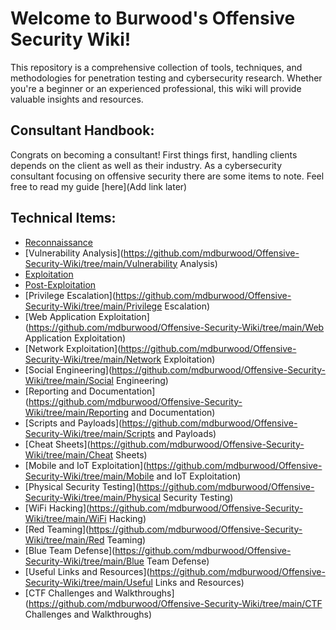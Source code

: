 # Welcome to Burwood's Offensive Security Wiki! 

This repository is a comprehensive collection of tools, techniques, and methodologies for penetration testing and cybersecurity research. Whether you're a beginner or an experienced professional, this wiki will provide valuable insights and resources.

## Consultant Handbook: 
Congrats on becoming a consultant! First things first, handling clients depends on the client as well as their industry. As a cybersecurity consultant focusing on offensive security there are some items to note. Feel free to read my guide [here](Add link later)

## Technical Items:
- [Reconnaissance](https://github.com/mdburwood/Offensive-Security-Wiki/tree/main/Reconnaissance)
- [Vulnerability Analysis](https://github.com/mdburwood/Offensive-Security-Wiki/tree/main/Vulnerability Analysis)
- [Exploitation](https://github.com/mdburwood/Offensive-Security-Wiki/tree/main/Exploitation)
- [Post-Exploitation](https://github.com/mdburwood/Offensive-Security-Wiki/tree/main/Post-Exploitation)
- [Privilege Escalation](https://github.com/mdburwood/Offensive-Security-Wiki/tree/main/Privilege Escalation)
- [Web Application Exploitation](https://github.com/mdburwood/Offensive-Security-Wiki/tree/main/Web Application Exploitation)
- [Network Exploitation](https://github.com/mdburwood/Offensive-Security-Wiki/tree/main/Network Exploitation)
- [Social Engineering](https://github.com/mdburwood/Offensive-Security-Wiki/tree/main/Social Engineering)
- [Reporting and Documentation](https://github.com/mdburwood/Offensive-Security-Wiki/tree/main/Reporting and Documentation)
- [Scripts and Payloads](https://github.com/mdburwood/Offensive-Security-Wiki/tree/main/Scripts and Payloads)
- [Cheat Sheets](https://github.com/mdburwood/Offensive-Security-Wiki/tree/main/Cheat Sheets)
- [Mobile and IoT Exploitation](https://github.com/mdburwood/Offensive-Security-Wiki/tree/main/Mobile and IoT Exploitation)
- [Physical Security Testing](https://github.com/mdburwood/Offensive-Security-Wiki/tree/main/Physical Security Testing)
- [WiFi Hacking](https://github.com/mdburwood/Offensive-Security-Wiki/tree/main/WiFi Hacking)
- [Red Teaming](https://github.com/mdburwood/Offensive-Security-Wiki/tree/main/Red Teaming)
- [Blue Team Defense](https://github.com/mdburwood/Offensive-Security-Wiki/tree/main/Blue Team Defense)
- [Useful Links and Resources](https://github.com/mdburwood/Offensive-Security-Wiki/tree/main/Useful Links and Resources)
- [CTF Challenges and Walkthroughs](https://github.com/mdburwood/Offensive-Security-Wiki/tree/main/CTF Challenges and Walkthroughs)

